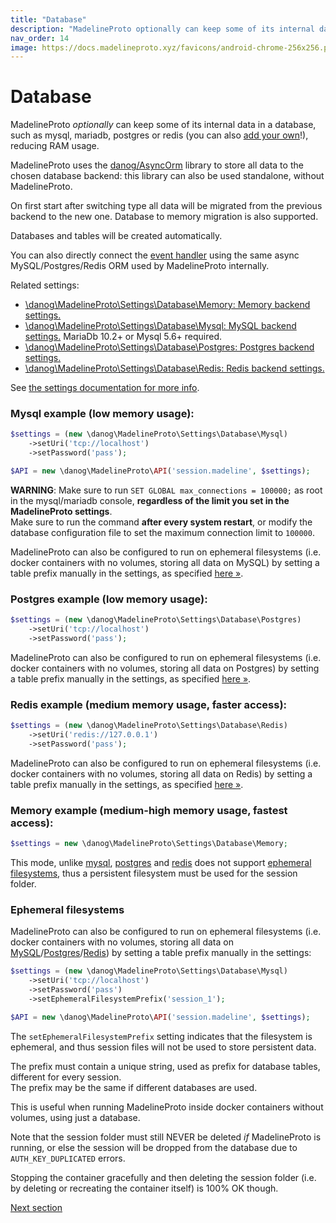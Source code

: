 ```yaml
---
title: "Database"
description: "MadelineProto optionally can keep some of its internal data in a database, such as mysql, mariadb, postgres or redis (you can also add your own!), reducing RAM usage.   "
nav_order: 14
image: https://docs.madelineproto.xyz/favicons/android-chrome-256x256.png
---
```

# Database

MadelineProto *optionally* can keep some of its internal data in a database, such as mysql, mariadb, postgres or redis (you can also [add your own](https://github.com/danog/MadelineProto/tree/v8/src/Db)!), reducing RAM usage.   

MadelineProto uses the [danog/AsyncOrm](https://github.com/danog/AsyncOrm) library to store all data to the chosen database backend: this library can also be used standalone, without MadelineProto.  

On first start after switching type all data will be migrated from the previous backend to the new one. 
Database to memory migration is also supported.

Databases and tables will be created automatically.  

You can also directly connect the [event handler](/docs/UPDATES.html#built-in-orm) using the same async MySQL/Postgres/Redis ORM used by MadelineProto internally.  

Related settings:  

* [\danog\MadelineProto\Settings\Database\Memory: Memory backend settings.](../PHP/danog/MadelineProto/Settings/Database/Memory.html)
* [\danog\MadelineProto\Settings\Database\Mysql: MySQL backend settings.](../PHP/danog/MadelineProto/Settings/Database/Mysql.html) MariaDb 10.2+ or Mysql 5.6+ required.
* [\danog\MadelineProto\Settings\Database\Postgres: Postgres backend settings.](../PHP/danog/MadelineProto/Settings/Database/Postgres.html)
* [\danog\MadelineProto\Settings\Database\Redis: Redis backend settings.](../PHP/danog/MadelineProto/Settings/Database/Redis.html)

See [the settings documentation for more info](SETTINGS.html).  

### Mysql example (low memory usage):

```php
$settings = (new \danog\MadelineProto\Settings\Database\Mysql)
    ->setUri('tcp://localhost')
    ->setPassword('pass');

$API = new \danog\MadelineProto\API('session.madeline', $settings);
```

**WARNING**: Make sure to run `SET GLOBAL max_connections = 100000;` as root in the mysql/mariadb console, **regardless of the limit you set in the MadelineProto settings**.  
Make sure to run the command **after every system restart**, or modify the database configuration file to set the maximum connection limit to `100000`.  

MadelineProto can also be configured to run on ephemeral filesystems (i.e. docker containers with no volumes, storing all data on MySQL) by setting a table prefix manually in the settings, as specified [here &raquo;](#ephemeral-filesystems).  


### Postgres example (low memory usage):

```php
$settings = (new \danog\MadelineProto\Settings\Database\Postgres)
    ->setUri('tcp://localhost')
    ->setPassword('pass');
```

MadelineProto can also be configured to run on ephemeral filesystems (i.e. docker containers with no volumes, storing all data on Postgres) by setting a table prefix manually in the settings, as specified [here &raquo;](#ephemeral-filesystems).  

### Redis example (medium memory usage, faster access):

```php
$settings = (new \danog\MadelineProto\Settings\Database\Redis)
    ->setUri('redis://127.0.0.1')
    ->setPassword('pass');
```

MadelineProto can also be configured to run on ephemeral filesystems (i.e. docker containers with no volumes, storing all data on Redis) by setting a table prefix manually in the settings, as specified [here &raquo;](#ephemeral-filesystems).  

### Memory example (medium-high memory usage, fastest access):

```php
$settings = new \danog\MadelineProto\Settings\Database\Memory;
```

This mode, unlike [mysql](#mysql-example-low-memory-usage), [postgres](#postgres-example-low-memory-usage) and [redis](#redis-example-medium-memory-usage-faster-access) does not support [ephemeral filesystems](#ephemeral-filesystems), thus a persistent filesystem must be used for the session folder.  

### Ephemeral filesystems

MadelineProto can also be configured to run on ephemeral filesystems (i.e. docker containers with no volumes, storing all data on [MySQL](#mysql-example-low-memory-usage)/[Postgres](#postgres-example-low-memory-usage)/[Redis](#redis-example-medium-memory-usage-faster-access)) by setting a table prefix manually in the settings:

```php
$settings = (new \danog\MadelineProto\Settings\Database\Mysql)
    ->setUri('tcp://localhost')
    ->setPassword('pass')
    ->setEphemeralFilesystemPrefix('session_1');

$API = new \danog\MadelineProto\API('session.madeline', $settings);
```

The `setEphemeralFilesystemPrefix` setting indicates that the filesystem is ephemeral, and thus session files will not be used to store persistent data.  

The prefix must contain a unique string, used as prefix for database tables, different for every session.  
The prefix may be the same if different databases are used.  

This is useful when running MadelineProto inside docker containers without volumes, using just a database.  

Note that the session folder must still NEVER be deleted *if* MadelineProto is running, or else the session will be dropped from the database due to `AUTH_KEY_DUPLICATED` errors.  

Stopping the container gracefully and then deleting the session folder (i.e. by deleting or recreating the container itself) is 100% OK though.  

<a href="https://docs.madelineproto.xyz/docs/SETTINGS.html">Next section</a>